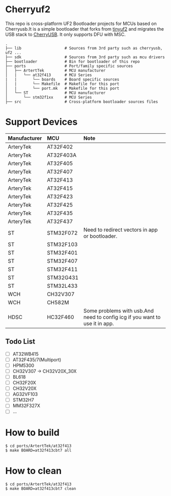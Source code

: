 # Cherryuf2
This repo is cross-platform UF2 Bootloader projects for MCUs based on Cherryusb.It is a simple bootloader that forks from [tinyuf2](https://github.com/adafruit/tinyuf2) and migrates the USB stack to [CherryUSB](https://github.com/sakumisu/CherryUSB).
It only supports DFU with MSC.
```
.
├── lib                   # Sources from 3rd party such as cherryusb, uf2 ...
├── sdk                   # Sources from 3rd party such as mcu drivers
├── bootloader            # Bin for bootloader of this repo
├── ports                 # Port/family specific sources
│   ├── ArtertTek         # MCU manufacturer
│   |   └── at32f413      # MCU Series
|   |       └── boards    # Board specific sources
│   |       └── Makefile  # Makefile for this port  
│   |       └── port.mk   # Makefile for this port         
│   └── ST                # MCU manufacturer
│       └── stm32f1xx     # MCU Series
├── src                   # Cross-platform bootloader sources files
```

# Support Devices
| Manufacturer | MCU         | Note         |
| :----------  | :---------- | :----------  |
| ArteryTek    | AT32F402    |              |
| ArteryTek    | AT32F403A   |              |
| ArteryTek    | AT32F405    |              |
| ArteryTek    | AT32F407    |              |
| ArteryTek    | AT32F413    |              |
| ArteryTek    | AT32F415    |              |
| ArteryTek    | AT32F423    |              |
| ArteryTek    | AT32F425    |              |
| ArteryTek    | AT32F435    |              |
| ArteryTek    | AT32F437    |              |
| ST           | STM32F072   | Need to redirect vectors in app or bootloader.   |
| ST           | STM32F103   |              |
| ST           | STM32F401   |              |
| ST           | STM32F407   |              |
| ST           | STM32F411   |              |
| ST           | STM32G431   |              |
| ST           | STM32L433   |              |
| WCH          | CH32V307    |              |
| WCH          | CH582M      |              |
| HDSC         | HC32F460    | Some problems with usb.And need to config icg if you want to use it in app.             |

## Todo List
- [ ] AT32WB415
- [ ] AT32F435/7(Multiport)
- [ ] HPM5300
- [ ] CH32V307 -> CH32V20X_30X
- [ ] BL618
- [ ] CH32F20X
- [ ] CH32V20X
- [ ] AG32VF103
- [ ] STM32H7
- [ ] MM32F327X
- [ ] ...

# How to build
```
$ cd ports/ArtertTek/at32f413
$ make BOARD=at32f413cbt7 all
```

# How to clean
```
$ cd ports/ArtertTek/at32f413
$ make BOARD=at32f413cbt7 clean
```